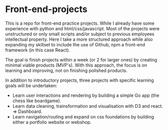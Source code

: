 ﻿# Front-end-projects

This is a repo for front-end practice projects. While I already have some experience with python and html/css/javascript. Most of the projects were unstructured or only small scripts and/or subject to previous employees intellectual property.
Here I take a more structured approach while also expanding my skillset to include the use of Github, npm a front-end framework (in this case React).

The goal is finish projects within a week (or 2 for larger ones) by creating minimal viable products (MVP's). With this approach, the focus is on learning and improving, not on finishing polished products.

In addition to introductory projects, three projects with specific learning goals will be undertaken:
  - Learn user interactions and rendering by building a simple Go app (the chess like boardgame).
  - Learn data cleaning, trainsformation and visualisation with D3 and react. => Dashboard.
  - Learn navigation/routing and expand on css foundations by building either a portfolio website or webshop. 
   






